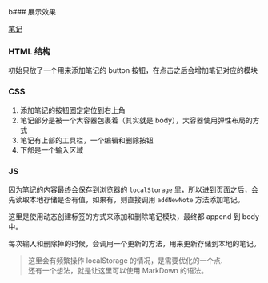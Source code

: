 b### 展示效果

[笔记](http://project-demo.ihsxu.com/notes-app/)

### HTML 结构

初始只放了一个用来添加笔记的 button 按钮，在点击之后会增加笔记对应的模块

### CSS

1. 添加笔记的按钮固定定位到右上角
2. 笔记部分是被一个大容器包裹着（其实就是 body），大容器使用弹性布局的方式
3. 笔记有上部的工具栏，一个编辑和删除按钮
4. 下部是一个输入区域

### JS

因为笔记的内容最终会保存到浏览器的 `localStorage` 里，所以进到页面之后，会先读取本地存储是否有值，如果有，则直接调用 `addNewNote` 方法添加笔记。

这里是使用动态创建标签的方式来添加和删除笔记模块，最终都 append 到 body 中。

每次输入和删除掉的时候，会调用一个更新的方法，用来更新存储到本地的笔记。

> 这里会有频繁操作 localStorage 的情况，是需要优化的一个点.</br>还有一个想法，就是让这里可以使用 MarkDown 的语法。
